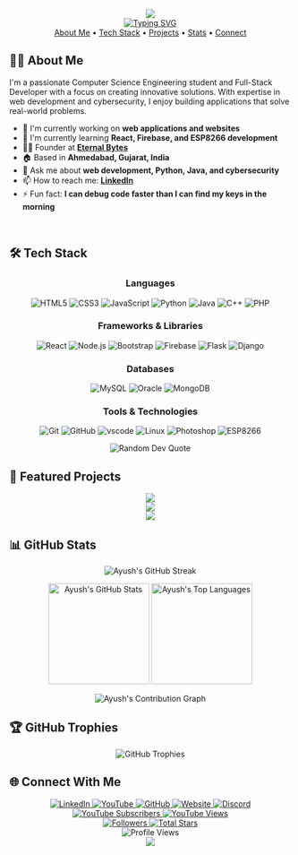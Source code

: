 <!-- Header with animated text -->
<div align="center">
  <img src="https://capsule-render.vercel.app/api?type=waving&color=gradient&height=200&section=header&text=Ayush%20Joshi&fontSize=80&fontAlignY=35&animation=fadeIn" />
</div>

<div align="center">
  <a href="https://git.io/typing-svg"><img src="https://readme-typing-svg.demolab.com?font=Fira+Code&weight=600&size=24&pause=1000&color=6C63FF&center=true&vCenter=true&random=false&width=600&lines=Computer+Science+Engineering+Student;Full-Stack+Developer;Problem+Solver;Continuous+Learner" alt="Typing SVG" /></a>
</div>

<!-- Quick Links -->
<div align="center">
  <a href="#about-me">About Me</a> •
  <a href="#tech-stack">Tech Stack</a> •
  <a href="#featured-projects">Projects</a> •
  <a href="#github-stats">Stats</a> •
  <a href="#connect-with-me">Connect</a>
</div>

<!-- About Me Section with Image -->

<h2 id="about-me">👨‍💻 About Me </h2>

<p align="left">
  I'm a passionate Computer Science Engineering student and Full-Stack Developer with a focus on creating innovative solutions. With expertise in web development and cybersecurity, I enjoy building applications that solve real-world problems.
</p>

- 🔭 I'm currently working on **web applications and websites**
- 🌱 I'm currently learning **React, Firebase, and ESP8266 development**
- 👨‍💻 Founder at **[Eternal Bytes](https://eternalbytes.in/)**
- 🏠 Based in **Ahmedabad, Gujarat, India**
- 💬 Ask me about **web development, Python, Java, and cybersecurity**
- 📫 How to reach me: **[LinkedIn](https://linkedin.com/in/ayush-joshi-400124215/)**
- ⚡ Fun fact: **I can debug code faster than I can find my keys in the morning**

<br>

<!-- Tech Stack Section -->
<h2 id="tech-stack">🛠️ Tech Stack</h2>

<div align="center">
  
### Languages
![HTML5](https://img.shields.io/badge/HTML5-E34F26?style=for-the-badge&logo=html5&logoColor=white)
![CSS3](https://img.shields.io/badge/CSS3-1572B6?style=for-the-badge&logo=css3&logoColor=white)
![JavaScript](https://img.shields.io/badge/JavaScript-F7DF1E?style=for-the-badge&logo=javascript&logoColor=black)
![Python](https://img.shields.io/badge/Python-3776AB?style=for-the-badge&logo=python&logoColor=white)
![Java](https://img.shields.io/badge/Java-ED8B00?style=for-the-badge&logo=openjdk&logoColor=white)
![C++](https://img.shields.io/badge/C++-00599C?style=for-the-badge&logo=cplusplus&logoColor=white)
![PHP](https://img.shields.io/badge/PHP-777BB4?style=for-the-badge&logo=php&logoColor=white)

### Frameworks & Libraries
![React](https://img.shields.io/badge/React-20232A?style=for-the-badge&logo=react&logoColor=61DAFB)
![Node.js](https://img.shields.io/badge/Node.js-339933?style=for-the-badge&logo=nodedotjs&logoColor=white)
![Bootstrap](https://img.shields.io/badge/Bootstrap-563D7C?style=for-the-badge&logo=bootstrap&logoColor=white)
![Firebase](https://img.shields.io/badge/Firebase-FFCA28?style=for-the-badge&logo=firebase&logoColor=black)
![Flask](https://img.shields.io/badge/Flask-080808?style=for-the-badge&logo=flask&logoColor=white)
![Django](https://img.shields.io/badge/Django-143325?style=for-the-badge&logo=Django&logoColor=white)

### Databases
![MySQL](https://img.shields.io/badge/MySQL-005C84?style=for-the-badge&logo=mysql&logoColor=white)
![Oracle](https://img.shields.io/badge/Oracle-F80000?style=for-the-badge&logo=oracle&logoColor=white)
![MongoDB](https://img.shields.io/badge/MongoDB-082531?style=for-the-badge&logo=MongoDB&logoColor=white)

### Tools & Technologies
![Git](https://img.shields.io/badge/Git-F05032?style=for-the-badge&logo=git&logoColor=white)
![GitHub](https://img.shields.io/badge/GitHub-100000?style=for-the-badge&logo=github&logoColor=white)
![vscode](https://img.shields.io/badge/VsCode-21a3f1?style=for-the-badge&logo=vscode&logoColor=white)
![Linux](https://img.shields.io/badge/Linux-FCC624?style=for-the-badge&logo=linux&logoColor=black)
![Photoshop](https://img.shields.io/badge/Adobe%20Photoshop-31A8FF?style=for-the-badge&logo=AdobePhotoshop&logoColor=black)
![ESP8266](https://img.shields.io/badge/ESP8266-E7352C?style=for-the-badge&logo=espressif&logoColor=white)

</div>

<!-- Coding Quote -->
<div align="center">
  <img src="https://quotes-github-readme.vercel.app/api?type=horizontal&theme=tokyonight" alt="Random Dev Quote"/>
</div>

<!-- Projects Section -->
<h2 id="featured-projects">🚀 Featured Projects</h2>

<div align="center">
  <a href="https://github.com/Ayushx309/DrivePulse">
    <img src="https://github-readme-stats.vercel.app/api/pin/?username=Ayushx309&repo=DrivePulse&theme=tokyonight" />
  </a>
</div>
<div align="center">
  <a href="https://github.com/Ayushx309/LiteDBAdmin">
    <img src="https://github-readme-stats.vercel.app/api/pin/?username=Ayushx309&repo=LiteDBAdmin&theme=tokyonight" />
  </a>
</div>
<div align="center">
  <a href="https://github.com/Ayushx309/codemetrix">
    <img src="https://github-readme-stats.vercel.app/api/pin/?username=Ayushx309&repo=codemetrix&theme=tokyonight" />
  </a>
</div>


<!-- GitHub Stats Section -->
<h2 id="github-stats">📊 GitHub Stats</h2>

<p align="center">
  <img src="https://github-readme-streak-stats.herokuapp.com/?user=Ayushx309&theme=tokyonight&hide_border=true" alt="Ayush's GitHub Streak" />
</p>

<div align="center">
  <img height="180em" src="https://github-readme-stats.vercel.app/api?username=Ayushx309&show_icons=true&theme=tokyonight&hide_border=true&count_private=true" alt="Ayush's GitHub Stats" />
  <img height="180em" src="https://github-readme-stats.vercel.app/api/top-langs/?username=Ayushx309&theme=tokyonight&hide_border=true&layout=compact&langs_count=8" alt="Ayush's Top Languages" />
</div>

<!-- Activity Graph -->
<p align="center">
  <img src="https://github-readme-activity-graph.vercel.app/graph?username=Ayushx309&theme=tokyo-night&hide_border=true" alt="Ayush's Contribution Graph" />
</p>

<!-- GitHub Trophies -->
<h2 id="github-trophies">🏆 GitHub Trophies</h2>
<div align="center">
  <img src="https://github-profile-trophy.vercel.app/?username=Ayushx309&theme=nord&no-frame=true&no-bg=false&margin-w=4&row=1" alt="GitHub Trophies" />
</div>

<!-- Connect With Me Section -->
<h2 id="connect-with-me">🌐 Connect With Me</h2>

<div align="center">
  <a href="https://linkedin.com/in/ayushx309">
    <img src="https://img.shields.io/badge/LinkedIn-0077B5?style=for-the-badge&logo=linkedin&logoColor=white" alt="LinkedIn" />
  </a>
  <a href="https://www.youtube.com/@mrteachyt">
    <img src="https://img.shields.io/badge/YouTube-FF0000?style=for-the-badge&logo=youtube&logoColor=white" alt="YouTube" />
  </a>
  <a href="https://github.com/Ayushx309">
    <img src="https://img.shields.io/badge/GitHub-100000?style=for-the-badge&logo=github&logoColor=white" alt="GitHub" />
  </a>
  <a href="https://eternalbytes.in/">
    <img src="https://img.shields.io/badge/Website-4285F4?style=for-the-badge&logo=google-chrome&logoColor=white" alt="Website" />
  </a>
  <a href="https://discord.gg/V4dK27MsAA">
    <img src="https://img.shields.io/badge/Discord-5865F2?style=for-the-badge&logo=discord&logoColor=white" alt="Discord" />
  </a>
</div>

<!-- YouTube Stats -->
<div align="center">
  <a href="https://www.youtube.com/@mrteachyt?sub_confirmation=1">
    <img src="https://custom-icon-badges.demolab.com/youtube/channel/subscribers/UCQniqlQkvjbu7yPfrWDvAxQ?color=%23E05D44&label=SUBSCRIBERS&logo=video&logoColor=white&style=for-the-badge&labelColor=CE4630" alt="YouTube Subscribers" />
  </a>
  <a href="https://www.youtube.com/@mrteachyt">
    <img src="https://custom-icon-badges.demolab.com/youtube/channel/views/UCQniqlQkvjbu7yPfrWDvAxQ?color=%23E1AD0E&logo=eye&logoColor=white&style=for-the-badge&labelColor=C79600" alt="YouTube Views" />
  </a>
</div>

<!-- GitHub Followers and Stars -->
<div align="center">
  <a href="https://github.com/Ayushx309?tab=followers">
    <img src="https://custom-icon-badges.demolab.com/github/followers/Ayushx309?color=236ad3&labelColor=1155ba&style=for-the-badge&logo=person-add&label=Followers&logoColor=white" alt="Followers" />
  </a>
  <a href="https://github.com/Ayushx309?tab=repositories&sort=stargazers">
    <img src="https://custom-icon-badges.demolab.com/github/stars/Ayushx309?color=55960c&style=for-the-badge&labelColor=488207&logo=star" alt="Total Stars" />
  </a>
</div>

<!-- Profile Views Counter -->
<div align="center">
  <img src="https://komarev.com/ghpvc/?username=Ayushx309&style=flat-square&color=blue" alt="Profile Views" />
</div>



<!-- Footer -->
<div align="center">
  <img src="https://capsule-render.vercel.app/api?type=waving&color=gradient&height=100&section=footer" />
</div>
